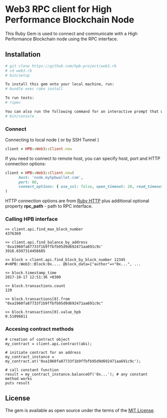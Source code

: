 # Web3 RPC client for High Performance Blockchain Node

This Ruby Gem is used to connect and communicate with a High Performance Blockchain node using the RPC interface.

## Installation
```bash
# git clone https://github.com/hpb-project/web3.rb
# cd web3.rb
# bin/setup

To install this gem onto your local machine, run:
# bundle exec rake install

To run tests:
# rspec

You can also run the following command for an interactive prompt that will allow you to experiment:
# bin/console
```


### Connect

Connecting to local node ( or by SSH Tunnel )

```ruby
client = HPB::Web3::Client.new
```

If you need to connect to remote host, you can specify host, port and HTTP connection options:

```ruby
client = HPB::Web3::Client.new(
      host: 'node.myhpbwallet.com', 
      port: 80,  
      connect_options: { use_ssl: false, open_timeout: 20, read_timeout: 120 }
) 
```

HTTP connection options are from  [Ruby HTTP](https://ruby-doc.org/stdlib-2.4.2/libdoc/net/http/rdoc/Net/HTTP.html)  plus additional optional property
**rpc_path** - path to RPC interface.


### Calling HPB interface

```
>> client.api.find_max_block_number
4376369

>> client.api.find_balance_by_address '0xa1960fa87733f1b9ffbfb95d9d692471aa691c9c'
3916.6597314456685

>> block = client.api.find_block_by_block_number 12345
#<HPB::Web3::Block:0x.... @block_data={"author"=>"0x...", ...

>> block.timestamp_time
2017-10-17 12:51:36 +0300

>> block.transactions.count
129

>> block.transactions[0].from
"0xa1960fa87733f1b9ffbfb95d9d692471aa691c9c"

>> block.transactions[0].value_hpb
0.51896811

```


### Accesing contract methods

```
# creation of contract object
my_contract = client.api.contract(abi);

# initiate contract for an address
my_contract_instance = my_contract.at('0xa1960fa87733f1b9ffbfb95d9d692471aa691c9c');

# call constant function
result = my_contract_instance.balanceOf('0x...'); # any constant method works
puts result 
```

## License

The gem is available as open source under the terms of the [MIT License](http://opensource.org/licenses/MIT).

